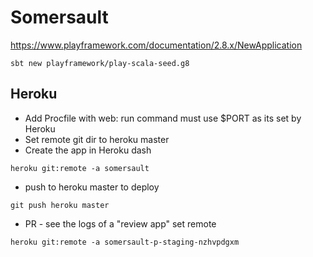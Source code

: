 # Somersault


https://www.playframework.com/documentation/2.8.x/NewApplication

```sbt new playframework/play-scala-seed.g8```

## Heroku

- Add Procfile with web: run command must use $PORT as its set by Heroku
- Set remote git dir to heroku master
- Create the app in Heroku dash

```$xslt
heroku git:remote -a somersault
```

- push to heroku master to deploy

```$xslt
git push heroku master
```

- PR - see the logs of a "review app" set remote

```$xslt
heroku git:remote -a somersault-p-staging-nzhvpdgxm
```



